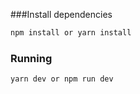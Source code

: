 ###Install dependencies

````bash
npm install or yarn install
````

### Running

````bash
yarn dev or npm run dev 
````
